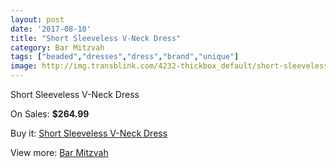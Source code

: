 ```yaml
---
layout: post
date: '2017-08-10'
title: "Short Sleeveless V-Neck Dress"
category: Bar Mitzvah
tags: ["beaded","dresses","dress","brand","unique"]
image: http://img.transblink.com/4232-thickbox_default/short-sleeveless-v-neck-dress.jpg
---
```

Short Sleeveless V-Neck Dress

On Sales: **$264.99**
<a href="https://www.transblink.com/en/bar-mitzvah/1334-short-sleeveless-v-neck-dress.html"><amp-img layout="responsive" width="600" height="600" src="//img.transblink.com/4232-thickbox_default/short-sleeveless-v-neck-dress.jpg" alt="Short Sleeveless V-Neck Dress 0" /></a>
<a href="https://www.transblink.com/en/bar-mitzvah/1334-short-sleeveless-v-neck-dress.html"><amp-img layout="responsive" width="600" height="600" src="//img.transblink.com/4236-thickbox_default/short-sleeveless-v-neck-dress.jpg" alt="Short Sleeveless V-Neck Dress 1" /></a>
<a href="https://www.transblink.com/en/bar-mitzvah/1334-short-sleeveless-v-neck-dress.html"><amp-img layout="responsive" width="600" height="600" src="//img.transblink.com/4235-thickbox_default/short-sleeveless-v-neck-dress.jpg" alt="Short Sleeveless V-Neck Dress 2" /></a>
<a href="https://www.transblink.com/en/bar-mitzvah/1334-short-sleeveless-v-neck-dress.html"><amp-img layout="responsive" width="600" height="600" src="//img.transblink.com/4234-thickbox_default/short-sleeveless-v-neck-dress.jpg" alt="Short Sleeveless V-Neck Dress 3" /></a>
<a href="https://www.transblink.com/en/bar-mitzvah/1334-short-sleeveless-v-neck-dress.html"><amp-img layout="responsive" width="600" height="600" src="//img.transblink.com/4233-thickbox_default/short-sleeveless-v-neck-dress.jpg" alt="Short Sleeveless V-Neck Dress 4" /></a>

Buy it: [Short Sleeveless V-Neck Dress](https://www.transblink.com/en/bar-mitzvah/1334-short-sleeveless-v-neck-dress.html "Short Sleeveless V-Neck Dress")

View more: [Bar Mitzvah](https://www.transblink.com/en/2-bar-mitzvah "Bar Mitzvah")